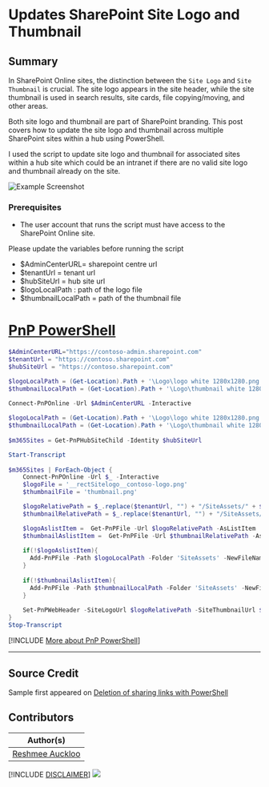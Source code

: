 

# Updates SharePoint Site Logo and Thumbnail

## Summary

In SharePoint Online sites, the distinction between the `Site Logo` and `Site Thumbnail` is crucial. The site logo appears in the site header, while the site thumbnail is used in search results, site cards, file copying/moving, and other areas.

Both site logo and thumbnail are part of SharePoint branding. This post covers how to update the site logo and thumbnail across multiple SharePoint sites within a hub using PowerShell.

I used the script to update site logo and thumbnail for associated sites within a hub site which could be an intranet if there are no valid site logo and thumbnail already on the site.

![Example Screenshot](assets/preview.png)

### Prerequisites

- The user account that runs the script must have access to the SharePoint Online site.

Please update the variables before running the script
 * $AdminCenterURL= sharepoint centre url
 * $tenantUrl = tenant url
 * $hubSiteUrl = hub site url
 * $logoLocalPath : path of the logo file
 * $thumbnailLocalPath = path of the thumbnail file


# [PnP PowerShell](#tab/pnpps)

```powershell
$AdminCenterURL="https://contoso-admin.sharepoint.com"
$tenantUrl = "https://contoso.sharepoint.com"
$hubSiteUrl = "https://contoso.sharepoint.com"

$logoLocalPath = (Get-Location).Path + '\Logo\logo white 1280x1280.png'
$thumbnailLocalPath = (Get-Location).Path + '\Logo\thumbnail white 1280x1280.png'

Connect-PnPOnline -Url $AdminCenterURL -Interactive
 
$logoLocalPath = (Get-Location).Path + '\Logo\logo white 1280x1280.png'
$thumbnailLocalPath = (Get-Location).Path + '\Logo\thumbnail white 1280x1280.png'
 
$m365Sites = Get-PnPHubSiteChild -Identity $hubSiteUrl

Start-Transcript
 
$m365Sites | ForEach-Object {
    Connect-PnPOnline -Url $_ -Interactive
    $logoFile = '__rectSitelogo__contoso-logo.png'
    $thumbnailFile = 'thumbnail.png'

    $logoRelativePath = $_.replace($tenantUrl, "") + "/SiteAssets/" + $logoFile
    $thumbnailRelativePath = $_.replace($tenantUrl, "") + "/SiteAssets/" + $logoFile

    $logoAslistItem =  Get-PnPFile -Url $logoRelativePath -AsListItem
    $thumbnailAslistItem =  Get-PnPFile -Url $thumbnailRelativePath -AsListItem
 
    if(!$logoAslistItem){
      Add-PnPFile -Path $logoLocalPath -Folder 'SiteAssets' -NewFileName $logoFile | Out-Null
    }
    
    if(!$thumbnailAslistItem){
      Add-PnPFile -Path $thumbnailLocalPath -Folder 'SiteAssets' -NewFileName $thumbnailFile | Out-Null
    }
 
    Set-PnPWebHeader -SiteLogoUrl $logoRelativePath -SiteThumbnailUrl $thumbnailRelativePath
}
Stop-Transcript
```

[!INCLUDE [More about PnP PowerShell](../../docfx/includes/MORE-PNPPS.md)]

***

## Source Credit

Sample first appeared on [Deletion of sharing links with PowerShell](https://reshmeeauckloo.com/posts/powershell-update-site-header-sitelogo-thumbnail/)

## Contributors

| Author(s) |
|-----------|
| [Reshmee Auckloo](https://github.com/reshmee011) |


[!INCLUDE [DISCLAIMER](../../docfx/includes/DISCLAIMER.md)]
<img src="https://m365-visitor-stats.azurewebsites.net/script-samples/scripts/spo-update-branding-sitelogo-thumbnail" aria-hidden="true" />

